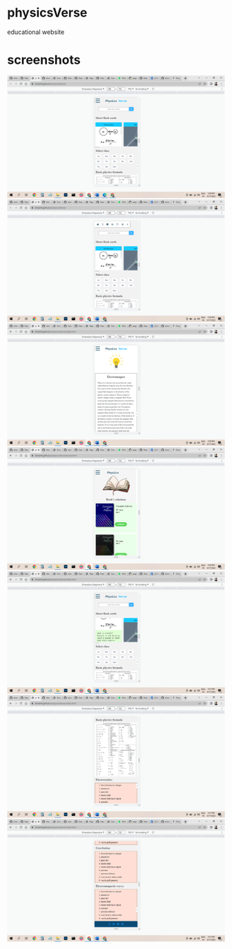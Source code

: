 # physicsVerse
educational website
# screenshots
![](Screenshot%20(115).png)
![](Screenshot%20(116).png)
![](Screenshot%20(117).png)
![](Screenshot%20(118).png)
![](Screenshot%20(119).png)
![](Screenshot%20(120).png)
![](Screenshot%20(121).png)
